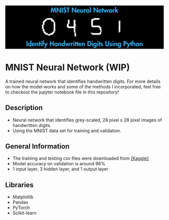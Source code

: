 <p align="center">
  <img src="./readme-banner.png"/>
</p>

  
# MNIST Neural Network (WIP)
A trained neural network that identifies handwritten digits. For more details on how the model works and some of the methods I incorporated, feel free to checkout the jupyter notebook file in this repository!

## Description
- Neural network that identifies grey-scaled, 28 pixel x 28 pixel images of handwritten digits. 
- Using the MNIST data set for training and validation.

## General Information
- The training and testing csv files were downloaded from [[Kaggle]](https://www.kaggle.com/c/digit-recognizer/data) 
- Model accuracy on validation is around 96%
- 1 input layer, 3 hidden layer, and 1 output layer

## Libraries
- Matplotlib
- Pandas
- PyTorch
- Scikit-learn





